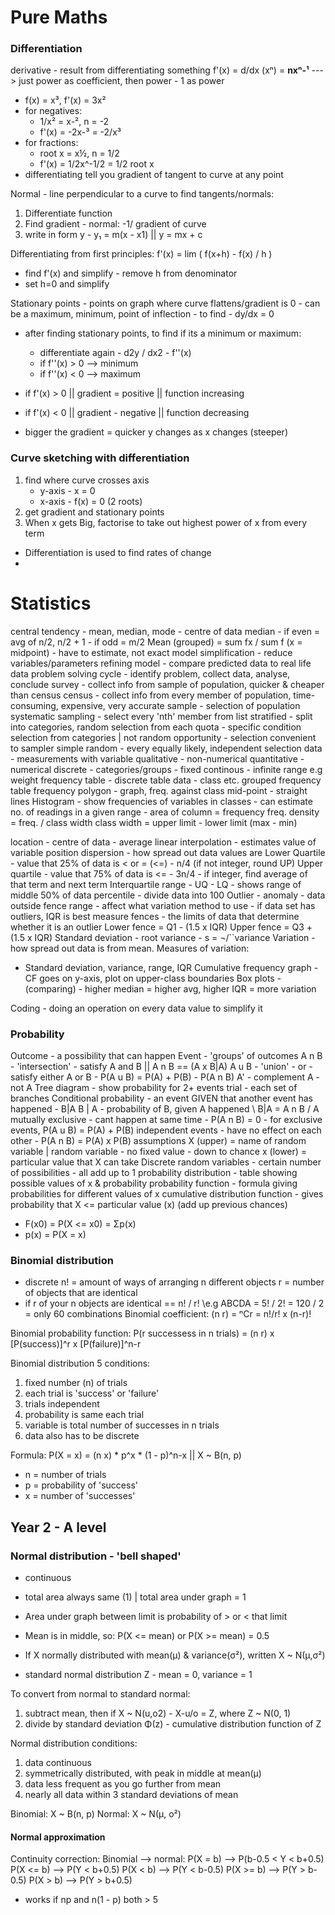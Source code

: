 # Pure Maths
### Differentiation
derivative - result from differentiating something
f'(x) = d/dx (xⁿ) = **nxⁿ-¹** ---> just power as coefficient, then power - 1 as power
 - f(x) = x³, f'(x) = 3x²
- for negatives: 
  - 1/x² = x-², n = -2
  - f'(x) = -2x-³ = -2/x³ 
- for fractions:
  - root x = x½, n = 1/2
  - f'(x) = 1/2x^-1/2 = 1/2 root x
- differentiating tell you gradient of tangent to curve at any point

Normal - line perpendicular to a curve
to find tangents/normals:
1) Differentiate function
2) Find gradient - normal: -1/ gradient of curve
3) write in form y - y₁ = m(x - x1) || y = mx + c

Differentiating from first principles: 
f'(x) = lim ( f(x+h) - f(x) / h )
- find f'(x) and simplify - remove h from denominator
- set h=0 and simplify 

Stationary points - points on graph where curve flattens/gradient is 0
        - can be a maximum, minimum, point of inflection
        - to find - dy/dx = 0
 - after finding stationary points, to find if its a minimum or maximum:
   - differentiate again - d2y / dx2 - f''(x)
   - if f''(x) > 0 --> minimum
   - if f''(x) < 0 --> maximum

- if f'(x) > 0 || gradient = positive || function increasing
- if f'(x) < 0 || gradient - negative || function decreasing
- bigger the gradient = quicker y changes as x changes (steeper)

### Curve sketching with differentiation
1) find where curve crosses axis 
    - y-axis - x = 0
    - x-axis - f(x) = 0 (2 roots)
2) get gradient and stationary points
3) When x gets Big, factorise to take out highest power of x from every term

- Differentiation is used to find rates of change
- 











# Statistics
central tendency - mean, median, mode - centre of data
median - if even = avg of n/2, n/2 + 1
        - if odd = m/2
Mean (grouped) = sum fx / sum f (x = midpoint)
        - have to estimate, not exact
model simplification - reduce variables/parameters
refining model - compare predicted data to real life data
problem solving cycle - identify problem, collect data, analyse, conclude
survey - collect info from sample of population, quicker & cheaper than census
census - collect info from every member of population, time-consuming, expensive, very accurate
sample - selection of population
systematic sampling - select every 'nth' member from list
stratified - split into categories, random selection from each
quota - specific condition selection from categories | not random
opportunity - selection convenient to sampler
simple random - every equally likely, independent selection
data - measurements with variable
qualitative - non-numerical
quantitative - numerical
discrete - categories/groups - fixed
continous - infinite range e.g weight
frequency table - discrete table data - class etc.
grouped frequency table
frequency polygon - graph, freq. against class mid-point - straight lines
Histogram - show frequencies of variables in classes - can estimate no. of readings in a given range
        - area of column = frequency
freq. density = freq. / class width
class width = upper limit - lower limit (max - min)

location - centre of data - average
linear interpolation - estimates value of variable position
dispersion - how spread out data values are
Lower Quartile - value that 25% of data is < or = (<=) - n/4 (if not integer, round UP)
Upper quartile - value that 75% of data is <= - 3n/4
        - if integer, find average of that term and next term
Interquartile range - UQ - LQ - shows range of middle 50% of data
percentile - divide data into 100
Outlier - anomaly - data outside fence range - affect what variation method to use
        - if data set has outliers, IQR is best measure
fences - the limits of data that determine whether it is an outlier
        Lower fence = Q1 - (1.5 x IQR)
        Upper fence = Q3 + (1.5 x IQR)
Standard deviation - root variance - s = ¬/``variance
Variation - how spread out data is from mean. Measures of variation:
- Standard deviation, variance, range, IQR
Cumulative frequency graph - CF goes on y-axis, plot on upper-class boundaries
Box plots - (comparing) - higher median = higher avg, higher IQR = more variation

Coding - doing an operation on every data value to simplify it

### Probability
Outcome - a possibility that can happen
Event - 'groups' of outcomes
A n B - 'intersection' - satisfy A and B || A n B == (A x B|A)
A u B - 'union' - or - satisfy either A or B
        - P(A u B) = P(A) + P(B) - P(A n B)
A' - complement A - not A
Tree diagram - show probability for 2+ events
trial - each set of branches
Conditional probability - an event GIVEN that another event has happened - B|A
B | A - probability of B, given A happened \\ B|A = A n B / A
mutually exclusive - cant happen at same time - P(A n B) = 0
        - for exclusive events, P(A u B) = P(A) + P(B)
independent events - have no effect on each other - P(A n B) = P(A) x P(B)
assumptions
X (upper) = name of random variable | random variable - no fixed value - down to chance
x (lower) = particular value that X can take
Discrete random variables - certain number of possibilities - all add up to 1
probability distribution - table showing possible values of x & probability
probability function - formula giving probabilities for different values of x
cumulative distribution function - gives probability that X <= particular value (x) (add up previous chances)
  - F(x0) = P(X <= x0) = Σp(x)
  - p(x) = P(X = x)

### Binomial distribution
- discrete
n! = amount of ways of arranging n different objects
r = number of objects that are identical
 - if r of your n objects are identical == n! / r! \\e.g ABCDA = 5! / 2! = 120 / 2 = only 60 combinations
Binomial coefficient:
 (n r) = ⁿCr = n!/r! x (n-r)!

Binomial probability function:
P(r successess in n trials) = (n r) x [P(success)]^r x [P(failure)]^n-r

Binomial distribution 5 conditions:
1) fixed number (n) of trials
2) each trial is 'success' or 'failure'
3) trials independent
4) probability is same each trial
5) variable is total number of successes in n trials
6) data also has to be discrete

Formula: P(X = x) = (n x) * p^x * (1 - p)^n-x  || X ~ B(n, p)
 - n = number of trials
 - p = probability of 'success'
 - x = number of 'successes'

## Year 2 - A level
### Normal distribution - 'bell shaped'
- continuous
- total area always same (1) | total area under graph = 1
- Area under graph between limit is probability of > or < that limit
- Mean is in middle, so: P(X <= mean) or P(X >= mean) = 0.5
- If X normally distributed with mean(µ) & variance(σ²), written X ~ N(µ,σ²)

- standard normal distribution Z - mean = 0, variance = 1

To convert from normal to standard normal:
1) subtract mean, then
        if X ~ N(u,o2) - X-u/o = Z, where Z ~ N(0, 1)
2) divide by standard deviation
Φ(z) - cumulative distribution function of Z 

Normal distribution conditions:
1) data continuous
2) symmetrically distributed, with peak in middle at mean(µ)
3) data less frequent as you go further from mean
4) nearly all data within 3 standard deviations of mean

Binomial: X ~ B(n, p)
Normal: X ~ N(μ, o²)


#### Normal approximation
Continuity correction:
Binomial --> normal:
P(X = b) --> P(b-0.5 < Y < b+0.5)
P(X <= b) --> P(Y < b+0.5)
P(X < b) --> P(Y < b-0.5)
P(X >= b) --> P(Y > b-0.5)
P(X > b) --> P(Y > b+0.5)
 
- works if np and n(1 - p) both > 5 